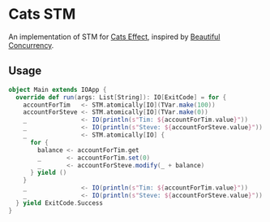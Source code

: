 Cats STM
========

An implementation of STM for [Cats Effect](https://typelevel.org/cats-effect/), inspired by
[Beautiful Concurrency](https://www.microsoft.com/en-us/research/wp-content/uploads/2016/02/beautiful.pdf).

Usage
-----

```scala
object Main extends IOApp {
  override def run(args: List[String]): IO[ExitCode] = for {
    accountForTim   <- STM.atomically[IO](TVar.make(100))
    accountForSteve <- STM.atomically[IO](TVar.make(0))
    _               <- IO(println(s"Tim: ${accountForTim.value}"))
    _               <- IO(println(s"Steve: ${accountForSteve.value}"))
    _               <- STM.atomically[IO] {
      for {
        balance <- accountForTim.get
        _       <- accountForTim.set(0)
        _       <- accountForSteve.modify(_ + balance)
      } yield ()
    }
    _               <- IO(println(s"Tim: ${accountForTim.value}"))
    _               <- IO(println(s"Steve: ${accountForSteve.value}"))
  } yield ExitCode.Success
}
```